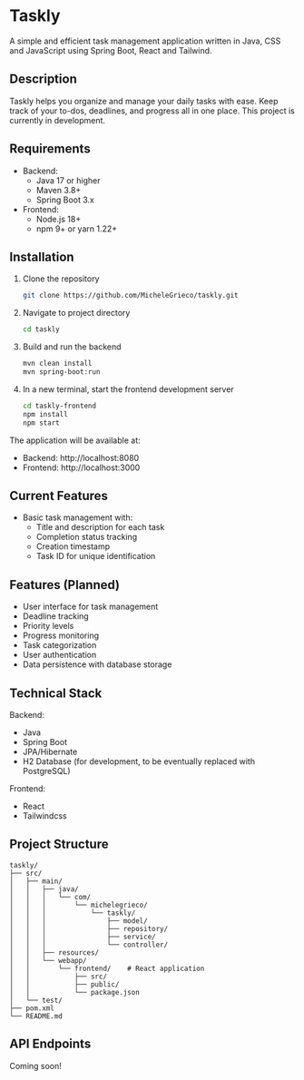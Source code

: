 # Taskly

A simple and efficient task management application written in Java, CSS and JavaScript using Spring Boot, React and Tailwind.

## Description

Taskly helps you organize and manage your daily tasks with ease. Keep track of your to-dos, deadlines, and progress all in one place. This project is currently in development.

## Requirements

- Backend:
  - Java 17 or higher
  - Maven 3.8+
  - Spring Boot 3.x
- Frontend:
  - Node.js 18+
  - npm 9+ or yarn 1.22+

## Installation

1. Clone the repository
   ```bash
   git clone https://github.com/MicheleGrieco/taskly.git
   ```

2. Navigate to project directory
   ```bash
   cd taskly
   ```

3. Build and run the backend
   ```bash
   mvn clean install
   mvn spring-boot:run
   ```

4. In a new terminal, start the frontend development server
   ```bash
   cd taskly-frontend
   npm install
   npm start
   ```

The application will be available at:
- Backend: http://localhost:8080
- Frontend: http://localhost:3000

## Current Features

- Basic task management with:
  - Title and description for each task
  - Completion status tracking
  - Creation timestamp
  - Task ID for unique identification

## Features (Planned)

- User interface for task management
- Deadline tracking
- Priority levels
- Progress monitoring
- Task categorization
- User authentication
- Data persistence with database storage

## Technical Stack

Backend:
- Java
- Spring Boot
- JPA/Hibernate
- H2 Database (for development, to be eventually replaced with PostgreSQL)

Frontend:
- React
- Tailwindcss

## Project Structure

```
taskly/
├── src/
│   ├── main/
│   │   ├── java/
│   │   │   └── com/
│   │   │       └── michelegrieco/
│   │   │           └── taskly/
│   │   │               ├── model/
│   │   │               ├── repository/
│   │   │               ├── service/
│   │   │               └── controller/
│   │   ├── resources/
│   │   └── webapp/
│   │       └── frontend/    # React application
│   │           ├── src/
│   │           ├── public/
│   │           └── package.json
│   └── test/
├── pom.xml
└── README.md
```

## API Endpoints

Coming soon!